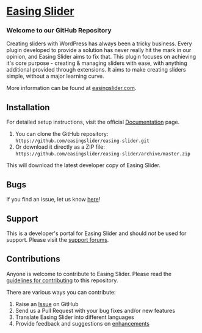 # [Easing Slider](http://easingslider.com)

### Welcome to our GitHub Repository

Creating sliders with WordPress has always been a tricky business. Every plugin developed to provide a solution has never really hit the mark in our opinion, and Easing Slider aims to fix that. This plugin focuses on achieving it's core purpose - creating & managing sliders with ease, with anything additional provided through extensions. It aims to make creating sliders simple, without a major learning curve.

More information can be found at [easingslider.com](http://easingslider.com/).

## Installation ##

For detailed setup instructions, visit the official [Documentation](http://easingslider.com/docs/) page.

1. You can clone the GitHub repository: `https://github.com/easingslider/easing-slider.git`
2. Or download it directly as a ZIP file: `https://github.com/easingslider/easing-slider/archive/master.zip`

This will download the latest developer copy of Easing Slider.

## Bugs ##
If you find an issue, let us know [here](https://github.com/easingslider/easing-slider/issues?state=open)!

## Support ##
This is a developer's portal for Easing Slider and should _not_ be used for support. Please visit the [support forums](https://easingslider.com/support).

## Contributions ##
Anyone is welcome to contribute to Easing Slider. Please read the [guidelines for contributing](https://github.com/easingslider/easing-slider/blob/master/contributing.md) to this repository.

There are various ways you can contribute:

1. Raise an [Issue](https://github.com/easingslider/easing-slider/issues) on GitHub
2. Send us a Pull Request with your bug fixes and/or new features
3. Translate Easing Slider into different languages
4. Provide feedback and suggestions on [enhancements](https://github.com/easingslider/easing-slider/issues?direction=desc&labels=Enhancement&page=1&sort=created&state=open)
